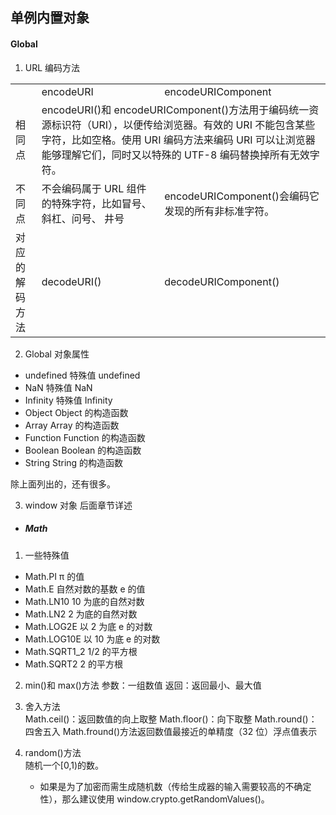 ## 单例内置对象

#### Global

1. URL 编码方法

<table>
<tr>
<td></td>
<td>encodeURI</td>
<td>encodeURIComponent</td>
</tr>
<tr>
<td>相同点</td>
<td colspan="2">encodeURI()和 encodeURIComponent()方法用于编码统一资源标识符（URI），以便传给浏览器。有效的 URI 不能包含某些字符，比如空格。使用 URI 编码方法来编码 URI 可以让浏览器能够理解它们，同时又以特殊的 UTF-8 编码替换掉所有无效字符。
</td>
</tr>
<tr>
<td>不同点</td>
<td>不会编码属于 URL 组件的特殊字符，比如冒号、斜杠、问号、
井号
</td>
<td>encodeURIComponent()会编码它发现的所有非标准字符。
</td>
</tr>
<tr>
<td>对应的解码方法</td>
<td>decodeURI()
</td>
<td>decodeURIComponent()
</td>
</tr>
</table>

2. Global 对象属性

- undefined 特殊值 undefined
- NaN 特殊值 NaN
- Infinity 特殊值 Infinity
- Object Object 的构造函数
- Array Array 的构造函数
- Function Function 的构造函数
- Boolean Boolean 的构造函数
- String String 的构造函数

除上面列出的，还有很多。

3. window 对象
   后面章节详述

- ##### Math

1. 一些特殊值

- Math.PI π 的值
- Math.E 自然对数的基数 e 的值
- Math.LN10 10 为底的自然对数
- Math.LN2 2 为底的自然对数
- Math.LOG2E 以 2 为底 e 的对数
- Math.LOG10E 以 10 为底 e 的对数
- Math.SQRT1_2 1/2 的平方根
- Math.SQRT2 2 的平方根

2. min()和 max()方法
   参数：一组数值
   返回：返回最小、最大值

3. 舍入方法  
   Math.ceil()：返回数值的向上取整
   Math.floor()：向下取整
   Math.round()：四舍五入
   Math.fround()方法返回数值最接近的单精度（32 位）浮点值表示
4. random()方法  
   随机一个[0,1)的数。
   - 如果是为了加密而需生成随机数（传给生成器的输入需要较高的不确定性），那么建议使用 window.crypto.getRandomValues()。
